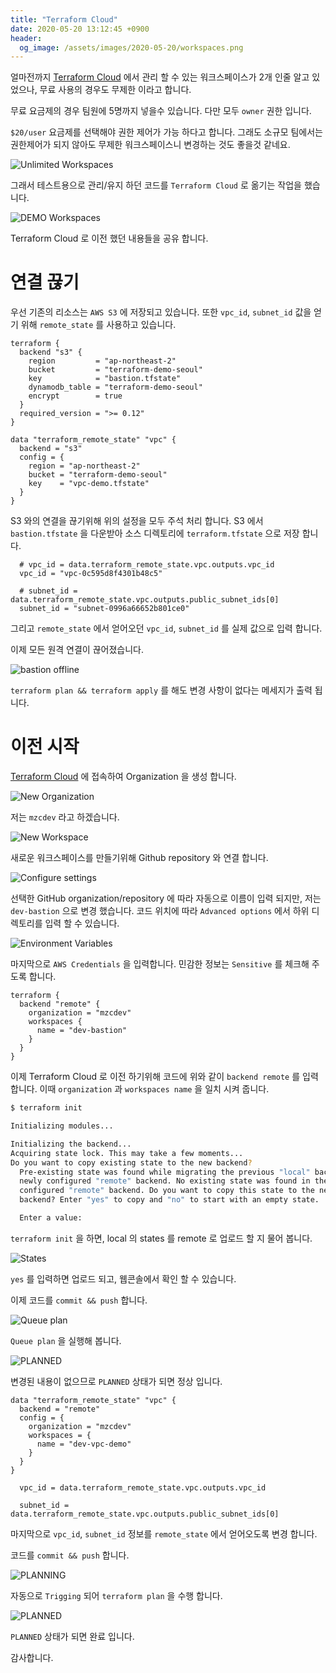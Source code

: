 ```yaml
---
title: "Terraform Cloud"
date: 2020-05-20 13:12:45 +0900
header:
  og_image: /assets/images/2020-05-20/workspaces.png
---
```


얼마전까지 [Terraform Cloud](https://app.terraform.io/) 에서 관리 할 수 있는 워크스페이스가 2개 인줄 알고 있었으나, 무료 사용의 경우도 무제한 이라고 합니다.

무료 요금제의 경우 팀원에 5명까지 넣을수 있습니다. 다만 모두 `owner` 권한 입니다.

`$20/user` 요금제를 선택해야 권한 제어가 가능 하다고 합니다.
그래도 소규모 팀에서는 권한제어가 되지 않아도 무제한 워크스페이스니 변경하는 것도 좋을것 같네요.

![Unlimited Workspaces](/assets/images/2020-05-20/free.png)

그래서 테스트용으로 관리/유지 하던 코드를 `Terraform Cloud` 로 옮기는 작업을 했습니다.

![DEMO Workspaces](/assets/images/2020-05-20/workspaces.png)

Terraform Cloud 로 이전 했던 내용들을 공유 합니다.

# 연결 끊기

우선 기존의 리소스는 `AWS S3` 에 저장되고 있습니다.
또한 `vpc_id`, `subnet_id` 값을 얻기 위해 `remote_state` 를 사용하고 있습니다.

```hcl
terraform {
  backend "s3" {
    region         = "ap-northeast-2"
    bucket         = "terraform-demo-seoul"
    key            = "bastion.tfstate"
    dynamodb_table = "terraform-demo-seoul"
    encrypt        = true
  }
  required_version = ">= 0.12"
}

data "terraform_remote_state" "vpc" {
  backend = "s3"
  config = {
    region = "ap-northeast-2"
    bucket = "terraform-demo-seoul"
    key    = "vpc-demo.tfstate"
  }
}
```

S3 와의 연결을 끊기위해 위의 설정을 모두 주석 처리 합니다.
S3 에서 `bastion.tfstate` 을 다운받아 소스 디렉토리에 `terraform.tfstate` 으로 저장 합니다.

```hcl
  # vpc_id = data.terraform_remote_state.vpc.outputs.vpc_id
  vpc_id = "vpc-0c595d8f4301b48c5"

  # subnet_id = data.terraform_remote_state.vpc.outputs.public_subnet_ids[0]
  subnet_id = "subnet-0996a66652b801ce0"
```

그리고 `remote_state` 에서 얻어오던 `vpc_id`, `subnet_id` 를 실제 값으로 입력 합니다.

이제 모든 원격 연결이 끊어졌습니다.

![bastion offline](/assets/images/2020-05-20/bastion-offline.png)

`terraform plan && terraform apply` 를 해도 변경 사항이 없다는 메세지가 출력 됩니다.

# 이전 시작

[Terraform Cloud](https://app.terraform.io/) 에 접속하여 Organization 을 생성 합니다.

![New Organization](/assets/images/2020-05-20/new-organization.png)

저는 `mzcdev` 라고 하겠습니다.

![New Workspace](/assets/images/2020-05-20/new-workspace-01.png)

새로운 워크스페이스를 만들기위해 Github repository 와 연결 합니다.

![Configure settings](/assets/images/2020-05-20/new-workspace-02.png)

선택한 GitHub organization/repository 에 따라 자동으로 이름이 입력 되지만, 저는 `dev-bastion` 으로 변경 했습니다.
코드 위치에 따라 `Advanced options` 에서 하위 디렉토리를 입력 할 수 있습니다.

![Environment Variables](/assets/images/2020-05-20/new-workspace-03.png)

마지막으로 `AWS Credentials` 을 입력합니다. 민감한 정보는 `Sensitive` 를 체크해 주도록 합니다.

```hcl
terraform {
  backend "remote" {
    organization = "mzcdev"
    workspaces {
      name = "dev-bastion"
    }
  }
}
```

이제 Terraform Cloud 로 이전 하기위해 코드에 위와 같이 `backend remote` 를 입력 합니다.
이때 `organization` 과 `workspaces name` 을 일치 시켜 줍니다.

```bash
$ terraform init

Initializing modules...

Initializing the backend...
Acquiring state lock. This may take a few moments...
Do you want to copy existing state to the new backend?
  Pre-existing state was found while migrating the previous "local" backend to the
  newly configured "remote" backend. No existing state was found in the newly
  configured "remote" backend. Do you want to copy this state to the new "remote"
  backend? Enter "yes" to copy and "no" to start with an empty state.

  Enter a value:
```

`terraform init` 을 하면, local 의 states 를 remote 로 업로드 할 지 물어 봅니다.

![States](/assets/images/2020-05-20/new-workspace-04.png)

`yes` 를 입력하면 업로드 되고, 웹콘솔에서 확인 할 수 있습니다.

이제 코드를 `commit && push` 합니다.

![Queue plan](/assets/images/2020-05-20/queue-plan.png)

`Queue plan` 을 실행해 봅니다.

![PLANNED](/assets/images/2020-05-20/planned.png)

변경된 내용이 없으므로 `PLANNED` 상태가 되면 정상 입니다.

```hcl
data "terraform_remote_state" "vpc" {
  backend = "remote"
  config = {
    organization = "mzcdev"
    workspaces = {
      name = "dev-vpc-demo"
    }
  }
}
```

```hcl
  vpc_id = data.terraform_remote_state.vpc.outputs.vpc_id

  subnet_id = data.terraform_remote_state.vpc.outputs.public_subnet_ids[0]
```

마지막으로 `vpc_id`, `subnet_id` 정보를 `remote_state` 에서 얻어오도록 변경 합니다.

코드를 `commit && push` 합니다.

![PLANNING](/assets/images/2020-05-20/planning.png)

자동으로 `Trigging` 되어 `terraform plan` 을 수행 합니다.

![PLANNED](/assets/images/2020-05-20/done.png)

`PLANNED` 상태가 되면 완료 입니다.

감사합니다.
